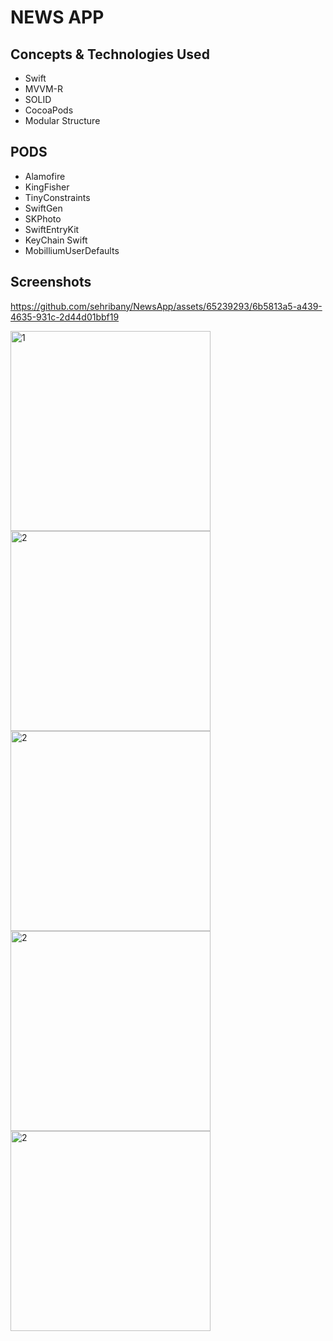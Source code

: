 # NEWS APP


## Concepts & Technologies Used
- Swift
- MVVM-R
- SOLID
- CocoaPods
- Modular Structure

## PODS
- Alamofire
- KingFisher
- TinyConstraints
- SwiftGen
- SKPhoto
- SwiftEntryKit
- KeyChain Swift
- MobilliumUserDefaults

## Screenshots

https://github.com/sehribany/NewsApp/assets/65239293/6b5813a5-a439-4635-931c-2d44d01bbf19

<img width="320" alt="1" src="https://github.com/sehribany/NewsApp/assets/65239293/b09b5e9a-7f4d-4999-b12d-00cad40ecf19"> 
<img width="320" alt="2" src="https://github.com/sehribany/NewsApp/assets/65239293/ef057d57-5dc5-4a56-a309-1d1a6a86076c"> 
<img width="320" alt="2" src="https://github.com/sehribany/NewsApp/assets/65239293/c5b1cd7f-7b4e-4b6b-9178-69c1aa13b8fe"> 
<img width="320" alt="2" src="https://github.com/sehribany/NewsApp/assets/65239293/348056b8-652d-45f9-8542-11baeba4e5cb">
<img width="320" alt="2" src="https://github.com/sehribany/NewsApp/assets/65239293/83670445-90bd-43b7-8b96-b7e156f331b8">

